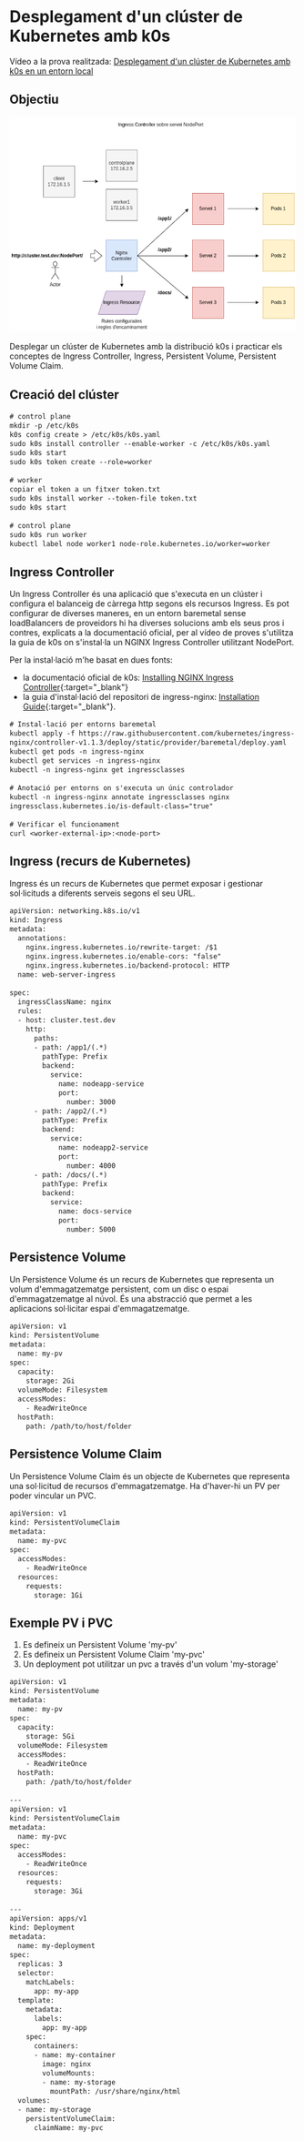 # Desplegament d'un clúster de Kubernetes amb k0s

Vídeo a la prova realitzada: <a href="https://youtu.be/ePlCy-gs0L4" target="_blank">Desplegament d'un clúster de Kubernetes amb k0s en un entorn local</a>

## Objectiu

![](../img/demo5.png)

Desplegar un clúster de Kubernetes amb la distribució k0s i practicar els conceptes de Ingress Controller, Ingress, Persistent Volume,
Persistent Volume Claim. 

## Creació del clúster

```
# control plane
mkdir -p /etc/k0s
k0s config create > /etc/k0s/k0s.yaml
sudo k0s install controller --enable-worker -c /etc/k0s/k0s.yaml
sudo k0s start
sudo k0s token create --role=worker

# worker
copiar el token a un fitxer token.txt
sudo k0s install worker --token-file token.txt
sudo k0s start

# control plane
sudo k0s run worker
kubectl label node worker1 node-role.kubernetes.io/worker=worker
```

## Ingress Controller

Un Ingress Controller és una aplicació que s'executa en un clúster i configura el balanceig de càrrega http segons els recursos Ingress.
Es pot configurar de diverses maneres, en un entorn baremetal sense loadBalancers de proveidors hi ha diverses solucions amb els seus pros i contres,
explicats a la documentació oficial, per al vídeo de proves s'utilitza la guia de k0s on s'instal·la un NGINX Ingress Controller utilitzant NodePort.

Per la instal·lació m'he basat en dues fonts:

* la documentació oficial de k0s: [Installing NGINX Ingress Controller](https://docs.k0sproject.io/v1.28.4+k0s.0/examples/nginx-ingress/){:target="_blank"} 
* la guia d'instal·lació del repositori de ingress-nginx: [Installation Guide](https://kubernetes.github.io/ingress-nginx/deploy/){:target="_blank"}.

```
# Instal·lació per entorns baremetal
kubectl apply -f https://raw.githubusercontent.com/kubernetes/ingress-nginx/controller-v1.1.3/deploy/static/provider/baremetal/deploy.yaml
kubectl get pods -n ingress-nginx
kubectl get services -n ingress-nginx
kubectl -n ingress-nginx get ingressclasses

# Anotació per entorns on s'executa un únic controlador
kubectl -n ingress-nginx annotate ingressclasses nginx ingressclass.kubernetes.io/is-default-class="true"

# Verificar el funcionament
curl <worker-external-ip>:<node-port>
```

## Ingress (recurs de Kubernetes)

Ingress és un recurs de Kubernetes que permet exposar i gestionar sol·licituds a diferents serveis segons el seu URL. 

```
apiVersion: networking.k8s.io/v1
kind: Ingress
metadata:
  annotations:
    nginx.ingress.kubernetes.io/rewrite-target: /$1
    nginx.ingress.kubernetes.io/enable-cors: "false"
    nginx.ingress.kubernetes.io/backend-protocol: HTTP
  name: web-server-ingress

spec:
  ingressClassName: nginx
  rules:
  - host: cluster.test.dev
    http:
      paths:
      - path: /app1/(.*)
        pathType: Prefix
        backend:
          service:
            name: nodeapp-service
            port:
              number: 3000
      - path: /app2/(.*)
        pathType: Prefix
        backend:
          service:
            name: nodeapp2-service
            port:
              number: 4000
      - path: /docs/(.*)
        pathType: Prefix
        backend:
          service:
            name: docs-service
            port:
              number: 5000

```

## Persistence Volume

Un Persistence Volume és un recurs de Kubernetes que representa un volum d'emmagatzematge persistent, com un disc o espai d'emmagatzematge al núvol.
És una abstracció que permet a les aplicacions sol·licitar espai d'emmagatzematge.

```
apiVersion: v1
kind: PersistentVolume
metadata:
  name: my-pv
spec:
  capacity:
    storage: 2Gi
  volumeMode: Filesystem
  accessModes:
    - ReadWriteOnce
  hostPath:
    path: /path/to/host/folder
```

## Persistence Volume Claim

Un Persistence Volume Claim és un objecte de Kubernetes que representa una sol·licitud de recursos d'emmagatzematge. Ha d'haver-hi un PV per poder vincular un PVC.

```
apiVersion: v1
kind: PersistentVolumeClaim
metadata:
  name: my-pvc
spec:
  accessModes:
    - ReadWriteOnce
  resources:
    requests:
      storage: 1Gi
```

## Exemple PV i PVC

1. Es defineix un Persistent Volume 'my-pv'
2. Es defineix un Persistent Volume Claim 'my-pvc'
3. Un deployment pot utilitzar un pvc a través d'un volum 'my-storage'

```
apiVersion: v1
kind: PersistentVolume
metadata:
  name: my-pv
spec:
  capacity:
    storage: 5Gi
  volumeMode: Filesystem
  accessModes:
    - ReadWriteOnce
  hostPath:
    path: /path/to/host/folder

---
apiVersion: v1
kind: PersistentVolumeClaim
metadata:
  name: my-pvc
spec:
  accessModes:
    - ReadWriteOnce
  resources:
    requests:
      storage: 3Gi

---
apiVersion: apps/v1
kind: Deployment
metadata:
  name: my-deployment
spec:
  replicas: 3
  selector:
    matchLabels:
      app: my-app
  template:
    metadata:
      labels:
        app: my-app
    spec:
      containers:
      - name: my-container
        image: nginx
        volumeMounts:
        - name: my-storage
          mountPath: /usr/share/nginx/html
  volumes:
  - name: my-storage
    persistentVolumeClaim:
      claimName: my-pvc

```